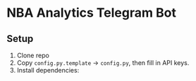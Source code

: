 # NBA Analytics Telegram Bot

## Setup

1. Clone repo
2. Copy `config.py.template` → `config.py`, then fill in API keys.
3. Install dependencies:
